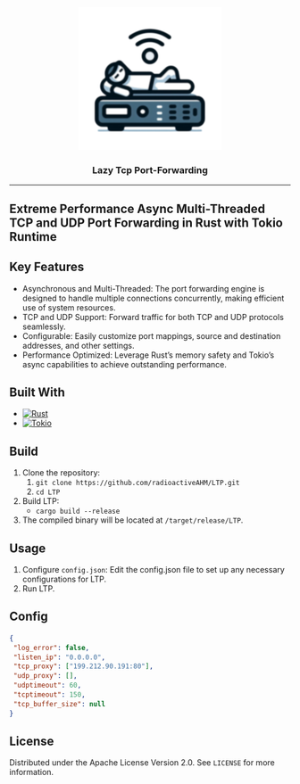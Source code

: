 <div align="center">
  <img src="./icon/sample-x256.png" alt="Logo">

  <h3 align="center">Lazy Tcp Port-Forwarding</h3>
</div>

<hr>

<!-- ABOUT THE PROJECT -->
## Extreme Performance Async Multi-Threaded TCP and UDP Port Forwarding in Rust with Tokio Runtime

## Key Features

* Asynchronous and Multi-Threaded: The port forwarding engine is designed to handle multiple connections concurrently, making efficient use of system resources.
* TCP and UDP Support: Forward traffic for both TCP and UDP protocols seamlessly.
* Configurable: Easily customize port mappings, source and destination addresses, and other settings.
* Performance Optimized: Leverage Rust’s memory safety and Tokio’s async capabilities to achieve outstanding performance.

## Built With

* [![Rust][Rust]][Rust-url]
* [![Tokio][Tokio]][Tokio-url]

## Build

1. Clone the repository:
    1. `git clone https://github.com/radioactiveAHM/LTP.git`
    2. `cd LTP`
2. Build LTP:
    * `cargo build --release`
3. The compiled binary will be located at `/target/release/LTP`.

## Usage

1. Configure `config.json`: Edit the config.json file to set up any necessary configurations for LTP.
2. Run LTP.

## Config

```json
{
 "log_error": false,
 "listen_ip": "0.0.0.0",
 "tcp_proxy": ["199.212.90.191:80"],
 "udp_proxy": [],
 "udptimeout": 60,
 "tcptimeout": 150,
 "tcp_buffer_size": null
}
```

## License

Distributed under the Apache License Version 2.0. See `LICENSE` for more information.

<!-- MARKDOWN LINKS & IMAGES -->
[Rust]: https://img.shields.io/badge/Rust-000000?style=for-the-badge&logo=rust&logoColor=white
[Rust-url]: https://www.rust-lang.org/
[Tokio]: https://img.shields.io/badge/Tokio-000000?style=for-the-badge&logo=tokiodotrs&logoColor=white
[Tokio-url]: https://tokio.rs/
